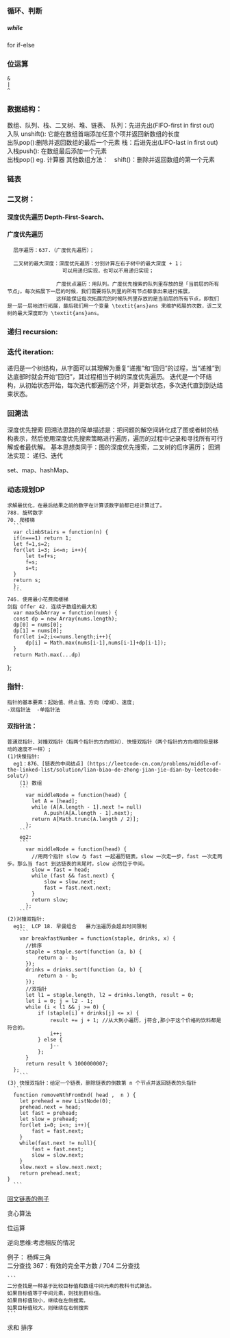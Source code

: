 ### 循环、判断
  ##### while 
  for 
    if-else 

### 位运算
    & 
    | 
    ^

### 数据结构：
  数组、队列、栈、二叉树、堆、链表、
  队列：先进先出(FIFO-first in first out)    
    入队 unshift(): 它能在数组首端添加任意个项并返回新数组的长度   
    出队pop():删除并返回数组的最后一个元素
  栈：后进先出(LIFO-last in first out) 
    入栈push(): 在数组最后添加一个元素  
    出栈pop()
    eg. 计算器
  其他数组方法：　shift()：删除并返回数组的第一个元素

### 链表

### 二叉树：
  #### 深度优先遍历 Depth-First-Search、
  #### 广度优先遍历
      层序遍历：637.（广度优先遍历）；
      
      二叉树的最大深度：深度优先遍历：分别计算左右子树中的最大深度 + 1；
                      可以用递归实现，也可以不用递归实现；

                    广度优点遍历：用队列。广度优先搜索的队列里存放的是「当前层的所有节点」。每次拓展下一层的时候，我们需要将队列里的所有节点都拿出来进行拓展，
                    这样能保证每次拓展完的时候队列里存放的是当前层的所有节点，即我们是一层一层地进行拓展，最后我们用一个变量 \textit{ans}ans 来维护拓展的次数，该二叉树的最大深度即为 \textit{ans}ans。
    
### 递归 recursion:

### 迭代 iteration:
  递归是一个树结构，从字面可以其理解为重复“递推”和“回归”的过程，当“递推”到达底部时就会开始“回归”，其过程相当于树的深度优先遍历。
  迭代是一个环结构，从初始状态开始，每次迭代都遍历这个环，并更新状态，多次迭代直到到达结束状态。

### 回溯法
  深度优先搜索
  回溯法思路的简单描述是：把问题的解空间转化成了图或者树的结构表示，然后使用深度优先搜索策略进行遍历，遍历的过程中记录和寻找所有可行解或者最优解。
  基本思想类同于：图的深度优先搜索，二叉树的后序遍历；
  回溯法实现：
    递归、迭代
    
set、map、hashMap、
  
### 动态规划DP 
    求解最优化，在最后结果之前的数字在计算该数字前都已经计算过了。
    788. 旋转数字
    70. 爬楼梯
      ```
      var climbStairs = function(n) {
      if(n===1) return 1;
      let f=1,s=2;
      for(let i=3; i<=n; i++){
          let t=f+s;
          f=s;
          s=t;
      }
      return s;
      };
      ```
    746. 使用最小花费爬楼梯
    剑指 Offer 42. 连续子数组的最大和
      var maxSubArray = function(nums) {
      const dp = new Array(nums.length);
      dp[0] = nums[0];
      dp[1] = nums[0];
      for(let i=2;i<=nums.length;i++){
          dp[i] = Math.max(nums[i-1],nums[i-1]+dp[i-1]);
      }
      return Math.max(...dp)
  };

### 指针:
    指针的基本要素：起始值、终止值、方向（增减）、速度;
    -双指针法  -单指针法

#### 双指针法：
    普通双指针、对撞双指针（指两个指针的方向相对）、快慢双指针（两个指针的方向相同但是移动的速度不一样）;
    (1)快慢指针:
      eg1：876、[链表的中间结点] (https://leetcode-cn.com/problems/middle-of-the-linked-list/solution/lian-biao-de-zhong-jian-jie-dian-by-leetcode-solut/)
        (1) 数组
        ```
          var middleNode = function(head) {
            let A = [head];
            while (A[A.length - 1].next != null)
                A.push(A[A.length - 1].next);
            return A[Math.trunc(A.length / 2)];
          };
        ```
        eg2:
        ```
          var middleNode = function(head) {
            //用两个指针 slow 与 fast 一起遍历链表。slow 一次走一步，fast 一次走两步。那么当 fast 到达链表的末尾时，slow 必然位于中间。
            slow = fast = head;
            while (fast && fast.next) {
                slow = slow.next;
                fast = fast.next.next;
            }
            return slow;
          };
        ```
    (2)对撞双指针:
      eg1:  LCP 18. 早餐组合   暴力法遍历会超出时间限制
        ```
        var breakfastNumber = function(staple, drinks, x) {
          //排序
          staple = staple.sort(function (a, b) {
              return a - b;
          });
          drinks = drinks.sort(function (a, b) {
              return a - b;
          });
          //双指针
          let l1 = staple.length, l2 = drinks.length, result = 0;
          let i = 0; j = l2 - 1;
          while (i < l1 && j >= 0) {
              if (staple[i] + drinks[j] <= x) {
                  result += j + 1; //从大到小遍历，j符合,那小于这个价格的饮料都是符合的。
                  i++;
              } else {
                  j--
              };
          }
          return result % 1000000007; 
      };
        ```
    (3) 快慢双指针：给定一个链表，删除链表的倒数第 n 个节点并返回链表的头指针
      ```
      function removeNthFromEnd( head ,  n ) {
        let prehead = new ListNode(0);
        prehead.next = head;
        let fast = prehead;
        let slow = prehead;
        for(let i=0; i<n; i++){
            fast = fast.next;
        }
        while(fast.next != null){
            fast = fast.next;
            slow = slow.next;
        }
        slow.next = slow.next.next;
        return prehead.next;
    }
      ```

        
[回文链表的例子](https://leetcode-cn.com/problems/palindrome-linked-list/solution/hui-wen-lian-biao-by-leetcode-solution/)

贪心算法

位运算

逆向思维:考虑相反的情况

例子： 
  杨辉三角  
  二分查找  367：有效的完全平方数 / 704 二分查找

    ```
    二分查找是一种基于比较目标值和数组中间元素的教科书式算法。
    如果目标值等于中间元素，则找到目标值。
    如果目标值较小，继续在左侧搜索。
    如果目标值较大，则继续在右侧搜索
    ```
  求和
  排序
 

